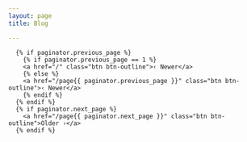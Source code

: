 ```yaml
---
layout: page
title: Blog

---
```


      {% if paginator.previous_page %}
        {% if paginator.previous_page == 1 %}
        <a href="/" class="btn btn-outline">‹ Newer</a>
        {% else %}
        <a href="/page{{ paginator.previous_page }}" class="btn btn-outline">‹ Newer</a>
        {% endif %}
      {% endif %}
      {% if paginator.next_page %}
        <a href="/page{{ paginator.next_page }}" class="btn btn-outline">Older ›</a>
      {% endif %}
  
